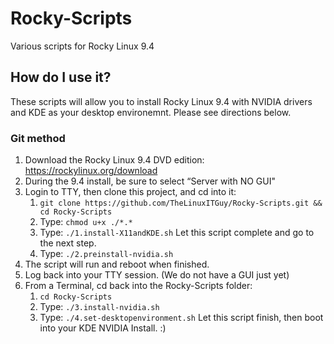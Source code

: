# Rocky-Scripts
Various scripts for Rocky Linux 9.4

## How do I use it?
These scripts will allow you to install Rocky Linux 9.4 with NVIDIA drivers and KDE as your desktop environemnt. Please see directions below.
### Git method
1. Download the Rocky Linux 9.4 DVD edition: https://rockylinux.org/download
2. During the 9.4 install, be sure to select “Server with NO GUI"
3. Login to TTY, then clone this project, and cd into it: 
    1. `git clone https://github.com/TheLinuxITGuy/Rocky-Scripts.git && cd Rocky-Scripts`
    2. Type: `chmod u+x ./*.*`
    3. Type: `./1.install-X11andKDE.sh` Let this script complete and go to the next step.
    4. Type: `./2.preinstall-nvidia.sh`
4. The script will run and reboot when finished.
5. Log back into your TTY session. (We do not have a GUI just yet)
6. From a Terminal, cd back into the Rocky-Scripts folder: 
    1. `cd Rocky-Scripts`
    2. Type: `./3.install-nvidia.sh`
    3. Type: `./4.set-desktopenvironment.sh` Let this script finish, then boot into your KDE NVIDIA Install. :)
